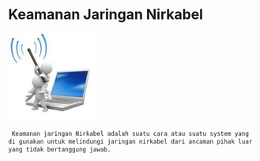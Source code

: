 # Keamanan Jaringan Nirkabel
![Image](gambar.jpg)

     Keamanan jaringan Nirkabel adalah suatu cara atau suatu system yang di gunakan untuk melindungi jaringan nirkabel dari ancaman pihak luar yang tidak bertanggung jawab.
